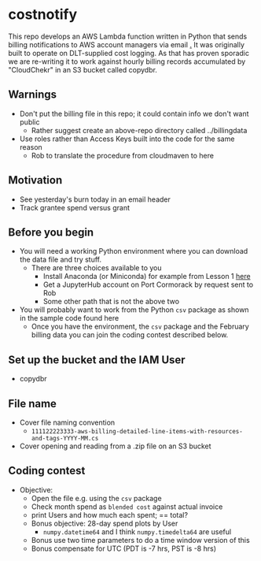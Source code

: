 # costnotify

This repo develops an AWS Lambda function written in Python that sends billing notifications to AWS account managers via email
[.](https://github.com/robfatland/ops) 
It was originally built to operate on DLT-supplied cost logging. As that has proven sporadic we are re-writing it to work
against hourly billing records accumulated by "CloudChekr" in an S3 bucket called copydbr.

## Warnings 

- Don't put the billing file in this repo; it could contain info we don't want public
  - Rather suggest create an above-repo directory called ../billingdata
- Use roles rather than Access Keys built into the code for the same reason
  - Rob to translate the procedure from cloudmaven to here

## Motivation

- See yesterday's burn today in an email header
- Track grantee spend versus grant

## Before you begin 

- You will need a working Python environment where you can download the data file and try stuff. 
  - There are three choices available to you
    - Install Anaconda (or Miniconda) for example from Lesson 1 [here](https://carpentrieslab.github.io/python-aos-lesson/)
    - Get a JupyterHub account on Port Cormorack by request sent to Rob
    - Some other path that is not the above two
- You will probably want to work from the Python `csv` package as shown in the sample code found here
  - Once you have the environment, the `csv` package and the February billing data you can join the coding contest described below.
  
## Set up the bucket and the IAM User 

- copydbr

## File name

- Cover file naming convention
  - `111122223333-aws-billing-detailed-line-items-with-resources-and-tags-YYYY-MM.cs`
- Cover opening and reading from a .zip file on an S3 bucket

## Coding contest

- Objective: 
  - Open the file e.g. using the `csv` package
  - Check month spend as `blended cost` against actual invoice
  - print Users and how much each spent; == total?
  - Bonus objective: 28-day spend plots by User
    - `numpy.datetime64` and I think `numpy.timedelta64` are useful
  - Bonus use two time parameters to do a time window version of this
  - Bonus compensate for UTC (PDT is -7 hrs, PST is -8 hrs)
